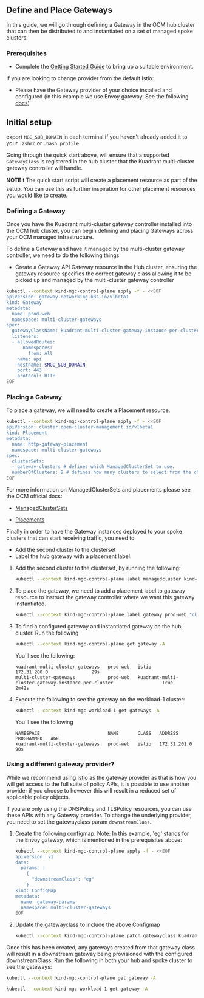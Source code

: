 ## Define and Place Gateways

In this guide, we will go through defining a Gateway in the OCM hub cluster that can then be distributed to and instantiated on a set of managed spoke clusters.

### Prerequisites
* Complete the [Getting Started Guide](https://docs.kuadrant.io/getting-started/) to bring up a suitable environment. 

If you are looking to change provider from the default Istio:
* Please have the Gateway provider of your choice installed and configured (in this example we use Envoy gateway. See the following [docs](https://gateway.envoyproxy.io/v0.5.0/user/quickstart.html))

## Initial setup 

export `MGC_SUB_DOMAIN` in each terminal if you haven't already added it to your `.zshrc` or `.bash_profile`.

Going through the quick start above, will ensure that a supported `GatewayClass` is registered in the hub cluster that the Kuadrant multi-cluster gateway controller will handle. 

**NOTE** :exclamation: The quick start script will create a placement resource as part of the setup. You can use this as further inspiration for other placement resources you would like to create.


### Defining a Gateway

Once you have the Kuadrant multi-cluster gateway controller installed into the OCM hub cluster, you can begin defining and placing Gateways across your OCM managed infrastructure.

To define a Gateway and have it managed by the multi-cluster gateway controller, we need to do the following things

- Create a Gateway API Gateway resource in the Hub cluster, ensuring the gateway resource specifies the correct gateway class allowing it to be picked up and managed by the multi-cluster gateway controller

```bash
kubectl --context kind-mgc-control-plane apply -f - <<EOF
apiVersion: gateway.networking.k8s.io/v1beta1
kind: Gateway
metadata:
  name: prod-web
  namespace: multi-cluster-gateways
spec:
  gatewayClassName: kuadrant-multi-cluster-gateway-instance-per-cluster
  listeners:
  - allowedRoutes:
      namespaces:
        from: All
    name: api
    hostname: $MGC_SUB_DOMAIN
    port: 443
    protocol: HTTP
EOF
```

### Placing a Gateway

 To place a gateway, we will need to create a Placement resource. 
```bash
kubectl --context kind-mgc-control-plane apply -f - <<EOF
apiVersion: cluster.open-cluster-management.io/v1beta1
kind: Placement
metadata:
  name: http-gateway-placement
  namespace: multi-cluster-gateways
spec:
  clusterSets:
  - gateway-clusters # defines which ManagedClusterSet to use.  
  numberOfClusters: 2 # defines how many clusters to select from the chosen clusterSets
EOF
```
For more information on ManagedClusterSets and placements please see the OCM official docs:

* [ManagedClusterSets](https://open-cluster-management.io/concepts/managedclusterset/)

* [Placements](https://open-cluster-management.io/concepts/placement/)



Finally in order to have the Gateway instances deployed to your spoke clusters that can start receiving traffic, you need to 
* Add the second cluster to the clusterset
* Label the hub gateway with a placement label.

1. Add the second cluster to the clusterset, by running the following:

    ```bash
    kubectl --context kind-mgc-control-plane label managedcluster kind-mgc-workload-1 ingress-cluster=true
    ```
1. To place the gateway, we need to add a placement label to gateway resource to instruct the gateway controller where we want this gateway instantiated.

    ```bash
    kubectl --context kind-mgc-control-plane label gateway prod-web "cluster.open-cluster-management.io/placement"="http-gateway-placement" -n multi-cluster-gateways
    ```

2. To find a configured gateway and instantiated gateway on the hub cluster. Run the following  

    ```bash
    kubectl --context kind-mgc-control-plane get gateway -A
    ```

    You'll see the following:

    ```
    kuadrant-multi-cluster-gateways   prod-web   istio                                         172.31.200.0                29s
    multi-cluster-gateways            prod-web   kuadrant-multi-cluster-gateway-instance-per-cluster                  True         2m42s
    ```
3.  Execute the following to see the gateway on the workload-1 cluster:

    ```bash
    kubectl --context kind-mgc-workload-1 get gateways -A
    ```
    You'll see the following
    ```
    NAMESPACE                         NAME       CLASS   ADDRESS        PROGRAMMED   AGE
    kuadrant-multi-cluster-gateways   prod-web   istio   172.31.201.0                90s
    ```
### Using a different gateway provider?

While we recommend using Istio as the gateway provider as that is how you will get access to the full suite of policy APIs, it is possible to use another provider if you choose to however this will result in a reduced set of applicable policy objects.

If you are only using the DNSPolicy and TLSPolicy resources, you can use these APIs with any Gateway provider. To change the underlying provider, you need to set the gatewayclass param `downstreamClass`. 

1.  Create the following configmap. Note: In this example, 'eg' stands for the Envoy gateway, which is mentioned in the prerequisites above:

    ```bash
    kubectl --context kind-mgc-control-plane apply -f - <<EOF
    apiVersion: v1
    data:
      params: |
        {
          "downstreamClass": "eg"
        }
    kind: ConfigMap
    metadata:
      name: gateway-params
      namespace: multi-cluster-gateways
    EOF
    ```
2. Update the gatewayclass to include the above Configmap

    ```bash
    kubectl --context kind-mgc-control-plane patch gatewayclass kuadrant-multi-cluster-gateway-instance-per-cluster -n multi-cluster-gateways --type merge --patch '{"spec":{"parametersRef":{"group":"","kind":"ConfigMap","name":"gateway-params","namespace":"multi-cluster-gateways"}}}'
    ```

Once this has been created, any gateways created from that gateway class will result in a downstream gateway being provisioned with the configured downstreamClass.
Run the following in both your hub  and spoke cluster to see the gateways:

  ```bash
  kubectl --context kind-mgc-control-plane get gateway -A
  ```
  ```bash
  kubectl --context kind-mgc-workload-1 get gateway -A
  ```